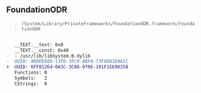 ## FoundationODR

> `/System/Library/PrivateFrameworks/FoundationODR.framework/FoundationODR`

```diff

   __TEXT.__text: 0x0
   __TEXT.__const: 0x40
   - /usr/lib/libSystem.B.dylib
-  UUID: 480EE689-13FD-3FC0-8AFA-73FAD81D4A1C
+  UUID: 6FF012E4-0A3C-3C86-970E-101F1EE90258
   Functions: 0
   Symbols:   2
   CStrings:  0

```
